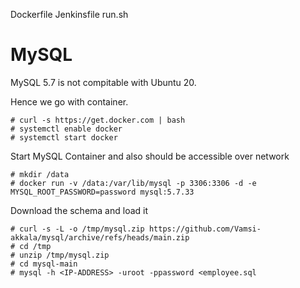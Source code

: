 Dockerfile
Jenkinsfile
run.sh
# MySQL 

MySQL 5.7 is not compitable with Ubuntu 20.

Hence we go with container.

```
# curl -s https://get.docker.com | bash 
# systemctl enable docker 
# systemctl start docker 
```

Start MySQL Container and also should be accessible over network 
```
# mkdir /data
# docker run -v /data:/var/lib/mysql -p 3306:3306 -d -e MYSQL_ROOT_PASSWORD=password mysql:5.7.33
```

Download the schema and load it 

```
# curl -s -L -o /tmp/mysql.zip https://github.com/Vamsi-akkala/mysql/archive/refs/heads/main.zip
# cd /tmp 
# unzip /tmp/mysql.zip
# cd mysql-main
# mysql -h <IP-ADDRESS> -uroot -ppassword <employee.sql
```




